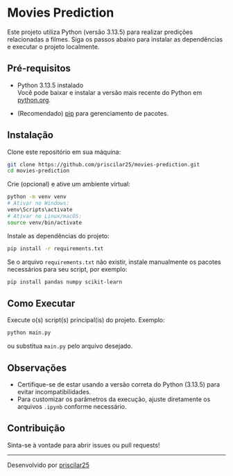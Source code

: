 # Movies Prediction

Este projeto utiliza Python (versão 3.13.5) para realizar predições relacionadas a filmes. Siga os passos abaixo para instalar as dependências e executar o projeto localmente.

## Pré-requisitos

- Python 3.13.5 instalado  
  Você pode baixar e instalar a versão mais recente do Python em [python.org](https://www.python.org/downloads/).

- (Recomendado) [pip](https://pip.pypa.io/en/stable/) para gerenciamento de pacotes.

## Instalação

Clone este repositório em sua máquina:

```bash
git clone https://github.com/priscilar25/movies-prediction.git
cd movies-prediction
```

Crie (opcional) e ative um ambiente virtual:

```bash
python -m venv venv
# Ativar no Windows:
venv\Scripts\activate
# Ativar no Linux/macOS:
source venv/bin/activate
```

Instale as dependências do projeto:

```bash
pip install -r requirements.txt
```

Se o arquivo `requirements.txt` não existir, instale manualmente os pacotes necessários para seu script, por exemplo:

```bash
pip install pandas numpy scikit-learn
```

## Como Executar

Execute o(s) script(s) principal(is) do projeto. Exemplo:

```bash
python main.py
```

ou substitua `main.py` pelo arquivo desejado.

## Observações

- Certifique-se de estar usando a versão correta do Python (3.13.5) para evitar incompatibilidades.
- Para customizar os parâmetros da execução, ajuste diretamente os arquivos `.ipynb` conforme necessário.

## Contribuição

Sinta-se à vontade para abrir issues ou pull requests!

---

Desenvolvido por [priscilar25](https://github.com/priscilar25)
